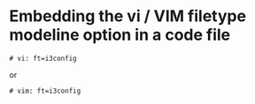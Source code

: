 # Embedding the vi / VIM filetype modeline option in a code file

```i3config
# vi: ft=i3config
```

or

```i3config
# vim: ft=i3config
```


<!-- vim: :set ft=markdown -->
